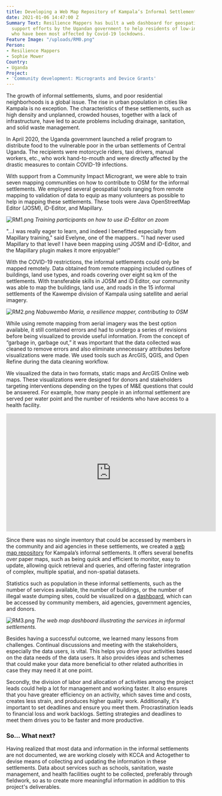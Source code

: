 ```yaml
---
title: Developing a Web Map Repository of Kampala’s Informal Settlements
date: 2021-01-06 14:47:00 Z
Summary Text: Resilience Mappers has built a web dashboard for geospatial data to
  support efforts by the Ugandan government to help residents of low-income communities
  who have been most affected by Covid-19 lockdowns.
Feature Image: "/uploads/RM0.png"
Person:
- Resilience Mappers
- Sophie Mower
Country:
- Uganda
Project:
- 'Community development: Microgrants and Device Grants'
---
```


The growth of informal settlements, slums, and poor residential neighborhoods is a global issue. The rise in urban population in cities like Kampala is no exception. The characteristics of these settlements, such as high density and unplanned, crowded houses, together with a lack of infrastructure, have led to acute problems including drainage, sanitation, and solid waste management. 
 
In April 2020, the Uganda government launched a relief program to distribute food to the vulnerable poor in the urban settlements of Central Uganda. The recipients were motorcycle riders, taxi drivers, manual workers, etc., who work hand-to-mouth and were directly affected by the drastic measures to contain COVID-19 infections.

With support from a Community Impact Microgrant, we were able to train seven mapping communities on how to contribute to OSM for the informal settlements. We employed several geospatial tools ranging from remote mapping to validation of data to equip as many volunteers as possible to help in mapping these settlements. These tools were Java OpenStreetMap Editor (JOSM), iD-Editor, and Mapillary.

![RM1.png](/uploads/RM1.png)
*Training participants on how to use iD-Editor on zoom*

"...I was really eager to learn, and indeed I benefitted especially from Mapillary training," said Evelyne, one of the mappers.. "I had never used Mapillary to that level! I have been mapping using JOSM and iD-Editor, and the Mapillary plugin makes it more enjoyable!" 

With the COVID-19 restrictions, the informal settlements could only be mapped remotely.  Data obtained from remote mapping included outlines of buildings, land use types, and roads covering over eight sq km of the settlements. With transferable skills in JOSM and iD Editor, our community was able to map the buildings, land use, and roads in the 15 informal settlements of the Kawempe division of Kampala using satellite and aerial imagery.

![RM2.png](/uploads/RM2.png)
*Nabuwembo Maria, a resilience mapper, contributing to OSM*

While using remote mapping from aerial imagery was the best option available, it still contained errors and had to undergo a series of revisions before being visualized to provide useful information. From the concept of “garbage in, garbage out,” it was important that the data collected was cleaned to remove errors and also eliminate unnecessary attributes before visualizations were made. We used tools such as ArcGIS, QGIS, and Open Refine during the data cleaning workflow.

We visualized the data in two formats, static maps and ArcGIS Online web maps. These visualizations were designed for donors and stakeholders targeting interventions depending on the types of M&E questions that could be answered. For example, how many people in an informal settlement are served per water point and the number of residents who have access to a health facility.

<iframe width="560" height="315" src="https://www.youtube.com/embed/9dCMuVzwaAE" frameborder="0" allow="accelerometer; autoplay; clipboard-write; encrypted-media; gyroscope; picture-in-picture" allowfullscreen></iframe>

Since there was no single inventory that could be accessed by members in the community and aid agencies in these settlements, we created a [web map repository](https://africageoportal.maps.arcgis.com/apps/MapSeries/index.html?appid=f896403797534c73bbc6250a645b97a2) for Kampala’s informal settlements. It offers several benefits over paper maps, such as being quick and efficient to monitor, easy to update, allowing quick retrieval and queries, and offering faster integration of complex, multiple spatial, and non-spatial datasets.

Statistics such as population in these informal settlements, such as the number of services available, the number of buildings, or the number of illegal waste dumping sites, could be visualized on a [dashboard](https://africageoportal.maps.arcgis.com/apps/dashboards/c01c6749d7d14d98a45ba43142a33ce7), which can be accessed by community members, aid agencies, government agencies, and donors. 

![RM3.png](/uploads/RM3.png)
*The web map dashboard illustrating the services in informal settlements.*

Besides having a successful outcome, we learned many lessons from challenges. Continual discussions and meeting with the stakeholders, especially the data users, is vital. This helps you drive your activities based on the data needs of the data users. It also provides ideas and schemes that could make your data more beneficial to other related authorities in case they may need it at one point.

Secondly, the division of labor and allocation of activities among the project leads could help a lot for management and working faster. It also ensures that you have greater efficiency on an activity, which saves time and costs, creates less strain, and produces higher quality work. Additionally, it's important to set deadlines and ensure you meet them. Procrastination leads to financial loss and work backlogs. Setting strategies and deadlines to meet them drives you to be faster and more productive.

### So... What next?

Having realized that most data and information in the informal settlements are not documented, we are working closely with KCCA and Actogether to devise means of collecting and updating the information in these settlements. Data about services such as schools, sanitation, waste management, and health facilities ought to be collected, preferably through fieldwork, so as to create more meaningful information in addition to this project's deliverables.
